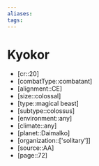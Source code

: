 ```yaml
---
aliases: 
tags: 
---
```


# Kyokor

- [cr::20]
- [combatType::combatant]
- [alignment::CE]
- [size::colossal]
- [type::magical beast]
- [subtype::colossus]
- [environment::any]
- [climate::any]
- [planet::Daimalko]
- [organization::['solitary']]
- [source::AA]
- [page::72]
